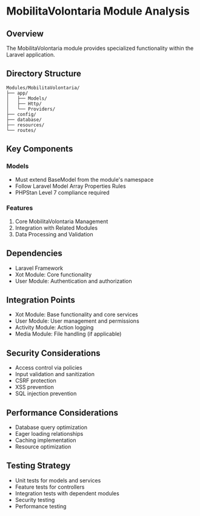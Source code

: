 # MobilitaVolontaria Module Analysis

## Overview
The MobilitaVolontaria module provides specialized functionality within the Laravel application.

## Directory Structure
```
Modules/MobilitaVolontaria/
├── app/
│   ├── Models/
│   ├── Http/
│   └── Providers/
├── config/
├── database/
├── resources/
└── routes/
```

## Key Components

### Models
- Must extend BaseModel from the module's namespace
- Follow Laravel Model Array Properties Rules
- PHPStan Level 7 compliance required

### Features
1. Core MobilitaVolontaria Management
2. Integration with Related Modules
3. Data Processing and Validation

## Dependencies
- Laravel Framework
- Xot Module: Core functionality
- User Module: Authentication and authorization

## Integration Points
- Xot Module: Base functionality and core services
- User Module: User management and permissions
- Activity Module: Action logging
- Media Module: File handling (if applicable)

## Security Considerations
- Access control via policies
- Input validation and sanitization
- CSRF protection
- XSS prevention
- SQL injection prevention

## Performance Considerations
- Database query optimization
- Eager loading relationships
- Caching implementation
- Resource optimization

## Testing Strategy
- Unit tests for models and services
- Feature tests for controllers
- Integration tests with dependent modules
- Security testing
- Performance testing
